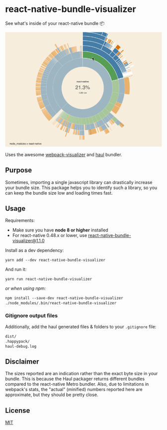 # react-native-bundle-visualizer

See what's inside of your react-native bundle 📦

![bundle-visualizer-animation](./react-native-bundle-visualizer.gif)

Uses the awesome [webpack-visualizer](https://github.com/chrisbateman/webpack-visualizer) and [haul](https://github.com/callstack-io/haul) bundler.

## Purpose

Sometimes, importing a single javascript library can drastically increase your bundle size. This package helps you to identify such a library, so you can keep the bundle size low and loading times fast.

## Usage

Requirements:

- Make sure you have **node 8 or higher** installed
- For react-native 0.48.x or lower, use react-native-bundle-visualizer@1.1.0

Install as a dev dependency:

	yarn add --dev react-native-bundle-visualizer
	
And run it:

	yarn run react-native-bundle-visualizer

*or when using npm:*

	npm install --save-dev react-native-bundle-visualizer
	./node_modules/.bin/react-native-bundle-visualizer

### Gitignore output files

Additionally, add the haul generated files & folders to your `.gitignore` file:

```
dist/
.happypack/
haul-debug.log
```

## Disclaimer

The sizes reported are an indication rather than the exact byte size in your bundle. This is because the Haul packager returns different bundles compared to the react-native Metro bundler. Also, due to limitations in webpack's stats, the "actual" (minified) numbers reported here are approximate, but they should be pretty close.

## License

[MIT](./LICENSE.txt)

